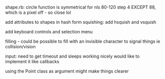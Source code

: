 shape.rb:
circle function is symmetrical for nls 80-120 step 4
EXCEPT 88, which is a pixel off - so close lol

add attributes to shapes in hash form
squishing: add hsquish and vsquish

add keyboard controls and selection menu

filling - could be possible to fill with an invisible
character to signal things ie collision/vision

input: need to get timeout and sleeps working nicely
would like to implement it like callbacks

using the Point class as argument might make things
clearer
